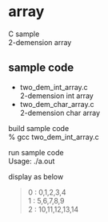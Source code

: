 array
===============

C sample <br/>
2-demension array <br/>

## sample code
- two_dem_int_array.c <br/>
2-demension int array <br/>
- two_dem_char_array.c <br/>
2-demension char array <br/>
 

build sample code<br/>
% gcc two_dem_int_array.c <br/>

run sample code <br/>
Usage: ./a.out <br/>

display as below <br/>
> 0 : 0,1,2,3,4 <br/>
> 1 : 5,6,7,8,9 <br/>
> 2 : 10,11,12,13,14 <br/>


